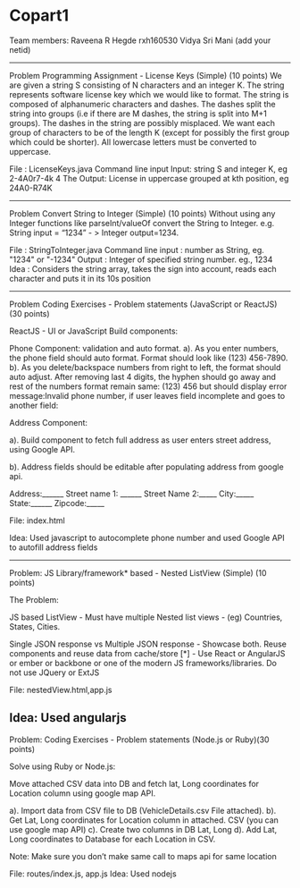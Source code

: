 # Copart1

Team members:
Raveena R Hegde rxh160530
Vidya Sri Mani (add your netid)

-------------------------------------------------------------------------------------------------------------------------------
Problem
Programming Assignment - License Keys (Simple) (10 points)
We are given a string S consisting of N characters and an integer K. The string represents software license key which we would like to format. The string is composed of alphanumeric characters and dashes. The dashes split the string into groups (i.e if there are M dashes, the string is split into M+1 groups). The dashes in the string are possibly misplaced.
We want each group of characters to be of the length K (except for possibly the first group which could be shorter). All lowercase letters must be converted to uppercase.

File : LicenseKeys.java
Command line input Input: string S and integer K, eg 2-4A0r7-4k 4
The Output: License in uppercase grouped at kth position, eg 24A0-R74K

-------------------------------------------------------------------------------------------------------------------------------
Problem
Convert String to Integer (Simple) (10 points)
Without using any Integer functions like parseInt/valueOf convert the String to Integer. e.g. String input = “1234” - > Integer output=1234.

File : StringToInteger.java
Command line input : number as String, eg. "1234" or "-1234"
Output : Integer of specified string number. eg., 1234
Idea : Considers the string array, takes the sign into account, reads each character and puts it in its 10s position

---------------------------------------------------------------------------------------------------------------------------------
Problem
Coding Exercises - Problem statements (JavaScript or ReactJS) (30 points)

ReactJS - UI or JavaScript Build components:

Phone Component: validation and auto format. a). As you enter numbers, the phone field should auto format. Format should look like (123) 456-7890. b). As you delete/backspace numbers from right to left, the format should auto adjust. After removing last 4 digits, the hyphen should go away and rest of the numbers format remain same: (123) 456 but should display error message:Invalid phone number, if user leaves field incomplete and goes to another field:

Address Component:

a). Build component to fetch full address as user enters street address, using Google API.

b). Address fields should be editable after populating address from google api.

Address:______ Street name 1: ______ Street Name 2:_____ City:_____ State:______ Zipcode:_____

File: index.html

Idea: Used javascript to autocomplete phone number and used Google API to autofill address fields

---------------------------------------------------------------------------------------------------------------------------------
Problem:
JS Library/framework* based - Nested ListView (Simple) (10 points)

The Problem:

JS based ListView - Must have multiple Nested list views - (eg) Countries, States, Cities.

Single JSON response vs Multiple JSON response - Showcase both.
Reuse components and reuse data from cache/store [*] - Use React or AngularJS or ember or backbone or one of the modern JS frameworks/libraries. Do not use JQuery or ExtJS

File: nestedView.html,app.js

Idea: Used angularjs
---------------------------------------------------------------------------------------------------------------------------------
Problem:
Coding Exercises - Problem statements (Node.js or Ruby)(30 points)

Solve using Ruby or Node.js:

Move attached CSV data into DB and fetch lat, Long coordinates for Location column using google map API.

a). Import data from CSV file to DB (VehicleDetails.csv File attached). b). Get Lat, Long coordinates for Location column in attached. CSV (you can use google map API) c). Create two columns in DB Lat, Long d). Add Lat, Long coordinates to Database for each Location in CSV.

Note: Make sure you don’t make same call to maps api for same location

File: routes/index.js, app.js
Idea: Used nodejs
